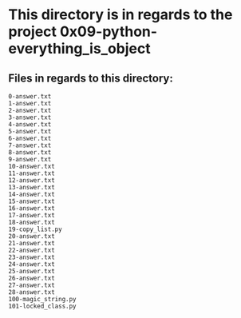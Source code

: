 # This directory is in regards to the project 0x09-python-everything_is_object

## Files in regards to this directory:

    0-answer.txt
    1-answer.txt
    2-answer.txt
    3-answer.txt
    4-answer.txt
    5-answer.txt
    6-answer.txt
    7-answer.txt
    8-answer.txt
    9-answer.txt
    10-answer.txt
    11-answer.txt
    12-answer.txt
    13-answer.txt
    14-answer.txt
    15-answer.txt
    16-answer.txt
    17-answer.txt
    18-answer.txt
    19-copy_list.py
    20-answer.txt
    21-answer.txt
    22-answer.txt
    23-answer.txt
    24-answer.txt
    25-answer.txt
    26-answer.txt
    27-answer.txt
    28-answer.txt
    100-magic_string.py
    101-locked_class.py